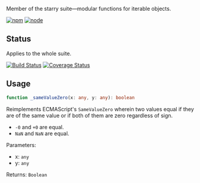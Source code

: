 Member of the starry suite—modular functions for iterable objects.

[![npm](https://img.shields.io/npm/v/starry._same-value-zero.svg?style=flat-square)](https://www.npmjs.com/package/starry._same-value-zero) [![node](https://img.shields.io/node/v/starry._same-value-zero.svg?style=flat-square)](https://nodejs.org/en/download/)

## Status

Applies to the whole suite.

[![Build Status](https://img.shields.io/travis/seangenabe/starry.svg?style=flat-square)](https://travis-ci.org/seangenabe/starry) [![Coverage Status](https://img.shields.io/coveralls/seangenabe/starry.svg?style=flat-square)](https://coveralls.io/github/seangenabe/starry)

## Usage

```typescript
function _sameValueZero(x: any, y: any): boolean
```

Reimplements ECMAScript's `SameValueZero` wherein two values equal if they are of the same value or if both of them are zero regardless of sign.

* `-0` and `+0` are equal.
* `NaN` and `NaN` are equal.

Parameters:
* x: `any`
* y: `any`

Returns: `Boolean`

